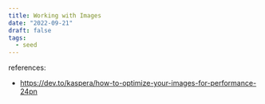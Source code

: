 ```yaml
---
title: Working with Images
date: "2022-09-21"
draft: false
tags:
  - seed
---
```


references:
- https://dev.to/kaspera/how-to-optimize-your-images-for-performance-24pn

